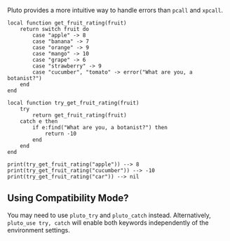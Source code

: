Pluto provides a more intuitive way to handle errors than `pcall` and `xpcall`.

```pluto
local function get_fruit_rating(fruit)
    return switch fruit do
        case "apple" -> 8
        case "banana" -> 7
        case "orange" -> 9
        case "mango" -> 10
        case "grape" -> 6
        case "strawberry" -> 9
        case "cucumber", "tomato" -> error("What are you, a botanist?")
    end
end

local function try_get_fruit_rating(fruit)
    try
        return get_fruit_rating(fruit)
    catch e then
        if e:find("What are you, a botanist?") then
            return -10
        end
    end
end

print(try_get_fruit_rating("apple")) --> 8
print(try_get_fruit_rating("cucumber")) --> -10
print(try_get_fruit_rating("car")) --> nil
```

## Using Compatibility Mode?

You may need to use `pluto_try` and `pluto_catch` instead. Alternatively, `pluto_use try, catch` will enable both keywords independently of the environment settings.
